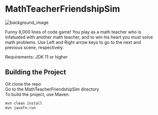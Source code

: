 ﻿# MathTeacherFriendshipSim
 ![background_image](https://github.com/user-attachments/assets/72458ebe-31d5-4042-beec-36c54278dd3a)


Funny 8,000 lines of code game! You play as a math teacher who is infatuated with another math teacher, and to win his heart you must solve math problems. 
Use Left and Right arrow keys to go to the next and previous scene, respectively.

Requirements: JDK 11 or higher



## Building the Project 
Git clone the repo <br/>
Go to the MathTeacherFriendshipSim directory  <br/>
To build the project, use Maven:
```bash
mvn clean install
mvn javafx:run
```




